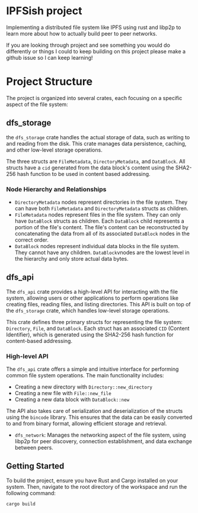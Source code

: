 # IPFSish project 

Implementing a distributed file system like IPFS using rust and libp2p to learn more about how to actually build peer to peer networks.

If you are looking through project and see something you would do differently or things I could to keep building on this project please make a github issue so I can keep learning!

# Project Structure

The project is organized into several crates, each focusing on a specific aspect of the file system:

## dfs_storage
the `dfs_storage` crate handles the actual storage of data, such as writing to and reading from the disk. This crate manages data persistence, caching, and other low-level storage operations.

The three structs are `FileMetadata`, `DirectoryMetadata`, and `DataBlock`. All structs have a `cid` generated from the data block's content using the SHA2-256 hash function to be used in content based addressing.


### Node Hierarchy and Relationships
- `DirectoryMetadata` nodes represent directories in the file system. They can have both `FileMetadata` and `DirectoryMetadata` structs as children.
- `FileMetadata` nodes represent files in the file system. They can only have `DataBlock` structs as children. Each `DataBlock` child represents a portion of the file's content. The file's content can be reconstructed by concatenating the data from all of its associated `DataBlock` nodes in the correct order.
- `DataBlock` nodes represent individual data blocks in the file system. They cannot have any children. `DataBlock`vnodes are the lowest level in the hierarchy and only store actual data bytes.

## dfs_api

The `dfs_api` crate provides a high-level API for interacting with the file system, allowing users or other applications to perform operations like creating files, reading files, and listing directories. This API is built on top of the `dfs_storage` crate, which handles low-level storage operations.

This crate defines three primary structs for representing the file system: `Directory`, `File`, and `DataBlock`. Each struct has an associated `CID` (Content Identifier), which is generated using the SHA2-256 hash function for content-based addressing.

### High-level API

The `dfs_api` crate offers a simple and intuitive interface for performing common file system operations. The main functionality includes:

- Creating a new directory with `Directory::new_directory`
- Creating a new file with `File::new_file`
- Creating a new data block with `DataBlock::new`

The API also takes care of serialization and deserialization of the structs using the `bincode` library. This ensures that the data can be easily converted to and from binary format, allowing efficient storage and retrieval.



- `dfs_network`: Manages the networking aspect of the file system, using libp2p for peer discovery, connection establishment, and data exchange between peers.
## Getting Started

To build the project, ensure you have Rust and Cargo installed on your system. Then, navigate to the root directory of the workspace and run the following command:

```sh
cargo build